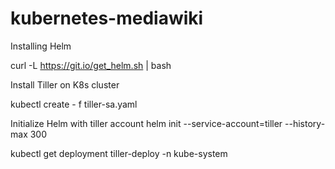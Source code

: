 # kubernetes-mediawiki
Installing Helm

  curl -L https://git.io/get_helm.sh | bash
  
Install Tiller on K8s cluster

  kubectl create - f tiller-sa.yaml

Initialize Helm with tiller account
  helm init --service-account=tiller --history-max 300
  
  kubectl get deployment tiller-deploy -n kube-system
